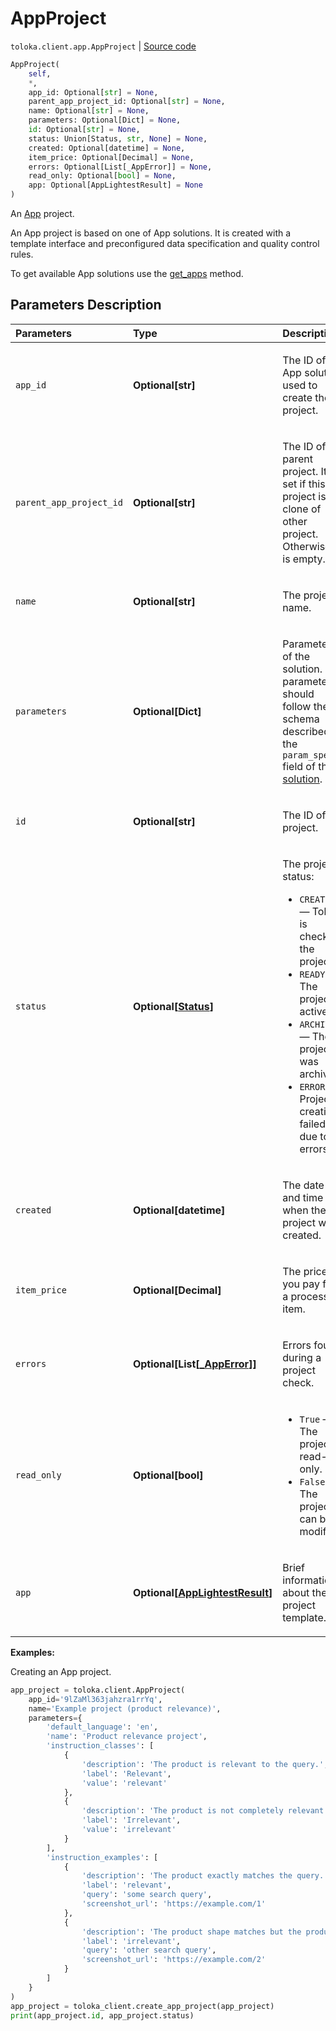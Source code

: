 # AppProject
`toloka.client.app.AppProject` | [Source code](https://github.com/Toloka/toloka-kit/blob/v1.2.3/src/client/app/__init__.py#L48)

```python
AppProject(
    self,
    *,
    app_id: Optional[str] = None,
    parent_app_project_id: Optional[str] = None,
    name: Optional[str] = None,
    parameters: Optional[Dict] = None,
    id: Optional[str] = None,
    status: Union[Status, str, None] = None,
    created: Optional[datetime] = None,
    item_price: Optional[Decimal] = None,
    errors: Optional[List[_AppError]] = None,
    read_only: Optional[bool] = None,
    app: Optional[AppLightestResult] = None
)
```

An [App](https://toloka.ai/docs/api/apps-reference/#tag--app-project) project.


An App project is based on one of App solutions. It is created with a template interface and preconfigured data specification and quality control rules.

To get available App solutions use the [get_apps](toloka.client.TolokaClient.get_apps.md) method.

## Parameters Description

| Parameters | Type | Description |
| :----------| :----| :-----------|
`app_id`|**Optional\[str\]**|<p>The ID of the App solution used to create the project.</p>
`parent_app_project_id`|**Optional\[str\]**|<p>The ID of the parent project. It is set if this project is a clone of other project. Otherwise it is empty.</p>
`name`|**Optional\[str\]**|<p>The project name.</p>
`parameters`|**Optional\[Dict\]**|<p>Parameters of the solution. The parameters should follow the schema described in the `param_spec` field of the [solution](toloka.client.app.App.md).</p>
`id`|**Optional\[str\]**|<p>The ID of the project.</p>
`status`|**Optional\[[Status](toloka.client.app.AppProject.Status.md)\]**|<p>The project status:</p> <ul> <li>`CREATING` — Toloka is checking the project.</li> <li>`READY` — The project is active.</li> <li>`ARCHIVED` — The project was archived.</li> <li>`ERROR` — Project creation failed due to errors.</li> </ul>
`created`|**Optional\[datetime\]**|<p>The date and time when the project was created.</p>
`item_price`|**Optional\[Decimal\]**|<p>The price you pay for a processed item.</p>
`errors`|**Optional\[List\[[_AppError](toloka.client.app._AppError.md)\]\]**|<p>Errors found during a project check.</p>
`read_only`|**Optional\[bool\]**|<ul> <li>`True` — The project is read-only.</li> <li>`False` — The project can be modified.</li> </ul>
`app`|**Optional\[[AppLightestResult](toloka.client.app.AppLightestResult.md)\]**|<p>Brief information about the project template.</p>

**Examples:**

Creating an App project.

```python
app_project = toloka.client.AppProject(
    app_id='9lZaMl363jahzra1rrYq',
    name='Example project (product relevance)',
    parameters={
        'default_language': 'en',
        'name': 'Product relevance project',
        'instruction_classes': [
            {
                'description': 'The product is relevant to the query.',
                'label': 'Relevant',
                'value': 'relevant'
            },
            {
                'description': 'The product is not completely relevant to the query.',
                'label': 'Irrelevant',
                'value': 'irrelevant'
            }
        ],
        'instruction_examples': [
            {
                'description': 'The product exactly matches the query.',
                'label': 'relevant',
                'query': 'some search query',
                'screenshot_url': 'https://example.com/1'
            },
            {
                'description': 'The product shape matches but the product color does not.',
                'label': 'irrelevant',
                'query': 'other search query',
                'screenshot_url': 'https://example.com/2'
            }
        ]
    }
)
app_project = toloka_client.create_app_project(app_project)
print(app_project.id, app_project.status)
```
